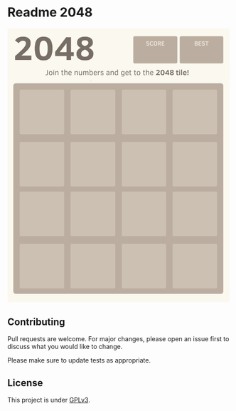 <!-- ![](https://img.shields.io/codefactor/grade/github/Darkempire78/Github1s-Extension?style=for-the-badge) ![](https://img.shields.io/github/repo-size/Darkempire78/Github1s-Extension?style=for-the-badge) -->

#  Readme 2048

<!-- 2048 game board -->
<img src="https://github.com/Darkempire78/readme-2048/blob/main/Data/gameboard.png" width="500"/>
<!-- 2048 game board -->

## Contributing

Pull requests are welcome. For major changes, please open an issue first to discuss what you would like to change.

Please make sure to update tests as appropriate.


## License

This project is under [GPLv3](LICENSE).
